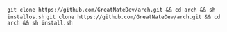 ```git clone https://github.com/GreatNateDev/arch.git && cd arch && sh installos.sh```
```git clone https://github.com/GreatNateDev/arch.git && cd arch && sh install.sh```
